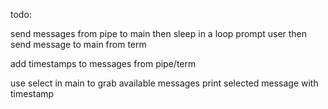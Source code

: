 todo:

send messages from pipe to main then sleep in a loop
prompt user then send message to main from term

add timestamps to messages from pipe/term

use select in main to grab available messages 
print selected message with timestamp
